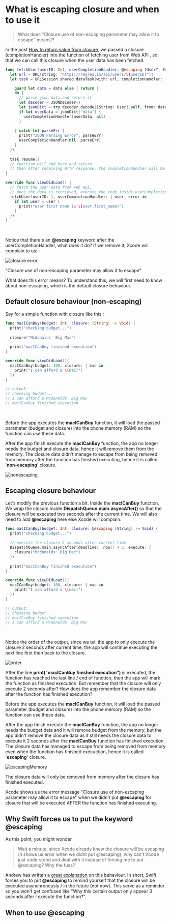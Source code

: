 # What is escaping closure and when to use it

> What does "Closure use of non-escaping parameter may allow it to escape" means?!



In the post [How to return value from closure](https://fluffy.es/return-value-from-a-closure/), we passed a closure (completionHandler) into the function of fetching user from Web API , so that we can call this closure when the user data has been fetched.



```swift
func fetchUser(userID: Int, userCompletionHandler: @escaping (User?, Error?) -> Void) {
  let url = URL(string: "https://reqres.in/api/users/\(userID)")!
  let task = URLSession.shared.dataTask(with: url, completionHandler: { data, response, error in

    guard let data = data else { return }
    do {
      // parse json data and return it
      let decoder = JSONDecoder()
      let jsonDict = try decoder.decode([String: User].self, from: data)
      if let userData = jsonDict["data"] {
        userCompletionHandler(userData, nil)
      }
      
    } catch let parseErr {
      print("JSON Parsing Error", parseErr)
      userCompletionHandler(nil, parseErr)
    }
  })
  
  task.resume()
  // function will end here and return
  // then after receiving HTTP response, the completionHandler will be called
}

override func viewDidLoad() {
  // fetch the user data from web api, 
  // once the data is retrieved, execute the code inside userCompletionHandler
  fetchUser(userID: 1, userCompletionHandler: { user, error in
    if let user = user {
      print("user first name is \(user.first_name)")
    }
  })
}
```

<br>



Notice that there's an **@escaping** keyword after the userCompletionHandler, what does it do? If we remove it, Xcode will complain to us: 



![closure error](https://iosimage.s3.amazonaws.com/2018/35-escaping-closure/closureError.png)



"Closure use of non-escaping parameter may allow it to escape"



What does this error means? To understand this, we will first need to know about non-escaping, which is the default closure behaviour.



## Default closure behaviour (non-escaping)

Say for a simple function with closure like this :

```swift
func macICanBuy(budget: Int, closure: (String) -> Void) {
  print("checking budget...")
  
  closure("Mcdonalds' Big Mac")
  
  print("macICanBuy finished execution")
}

override func viewDidLoad(){
  macICanBuy(budget: 100, closure: { mac in
    print("I can afford a \(mac)")
  })
}

// output: 
// checking budget...
// I can afford a Mcdonalds' Big Mac
// macICanBuy finished execution
```

<br>

Before the app executes the **macICanBuy** function, it will load the passed parameter (budget and closure) into the phone memory (RAM) so the function can use these data.



After the app finish execute the **macICanBuy** function, the app no longer needs the budget and closure data, hence it will remove them from the memory.  The closure data didn't manage to escape from being removed from memory after the function has finished executing, hence it is called '**non-escaping**' closure. 



![nonescaping](https://iosimage.s3.amazonaws.com/2018/35-escaping-closure/nonescapingMemory.png)



## Escaping closure behaviour

Let's modify the previous function a bit. Inside the **macICanBuy** function. We wrap the closure inside **DispatchQueue.main.asyncAfter()** so that the closure will be executed two seconds after the current time. We will also need to add **@escaping** here else Xcode will complain.



```swift
func macICanBuy(budget: Int, closure: @escaping (String) -> Void) {
  print("checking budget...")
  
  // execute the closure 2 seconds after current time
  DispatchQueue.main.asyncAfter(deadline: .now() + 2, execute: {
    closure("Mcdonalds' Big Mac")
  })
  
  print("macICanBuy finished execution")
}

override func viewDidLoad(){
  macICanBuy(budget: 100, closure: { mac in
    print("I can afford a \(mac)")
  })
}

// output:
// checking budget...
// macICanBuy finished execution
// I can afford a Mcdonalds' Big Mac
```

<br>



Notice the order of the output, since we tell the app to only execute the closure 2 seconds after current time, the app will continue executing the next line first then back to the closure.



![order](https://iosimage.s3.amazonaws.com/2018/35-escaping-closure/order.png)



After the line **print("macICanBuy finished execution")** is executed, the function has reached the last line / end of function, then the app will mark the function as finished execution. But remember that the closure will only execute 2 seconds after? How does the app remember the closure data after the function has finished execution?



Before the app executes the **macICanBuy** function, it will load the passed parameter (budget and closure) into the phone memory (RAM) so the function can use these data.



After the app finish execute the **macICanBuy** function, the app no longer needs the budget data and it will remove budget from the memory, but the app didn't remove the closure data as it still needs the closure data to execute it 2 seconds after the **macICanBuy** function has finished execution.  The closure data has managed to escape from being removed from memory even when the function has finished execuction, hence it is called '**escaping**' closure. 



![escapingMemory](https://iosimage.s3.amazonaws.com/2018/35-escaping-closure/escapingMemory.png)



The closure data will only be removed from memory after the closure has finished executed.



Xcode shows us the error message "Closure use of non-escaping parameter may allow it to escape" when we didn't put **@escaping** for closure that will be executed AFTER the function has finished executing.



## Why Swift forces us to put the keyword @escaping

As this point, you might wonder

> Wait a minute, since Xcode already knew the closure will be escaping (it shows us error when we didnt put @escaping), why can't Xcode just understood and deal with it instead of forcing me to put @escaping? Why the fuss?



Andrew has written a [great explanation](https://www.andrewcbancroft.com/2017/05/11/why-do-we-need-to-annotate-escaping-closures-in-swift/) on this behaviour. In short, Swift forces you to put **@escaping** to remind yourself that the closure will be executed asynchronously / in the future (not now). This serve as a reminder so you won't get confused like "Why this certain output only appear 3 seconds after I execute the function?".



## When to use @escaping



